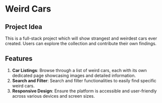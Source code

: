 # Weird Cars

## Project Idea

This is a full-stack project which will show strangest and weirdest cars ever created. Users can explore the collection and contribute their own findings.

## Features
1. **Car Listings**: Browse through a list of weird cars, each with its own dedicated page showcasing images and detailed information.
2. **Search and Filter**: Search and filter functionalities to easily find specific weird cars.
3. **Responsive Design**: Ensure the platform is accessible and user-friendly across various devices and screen sizes.

